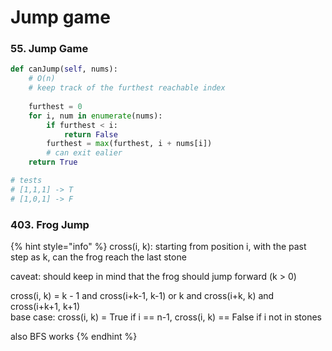 # Jump game

### 55. Jump Game

```python
def canJump(self, nums): 
    # O(n)
    # keep track of the furthest reachable index
    
    furthest = 0
    for i, num in enumerate(nums):
        if furthest < i:
            return False
        furthest = max(furthest, i + nums[i])
        # can exit ealier
    return True

# tests
# [1,1,1] -> T
# [1,0,1] -> F
```



### 403. Frog Jump

{% hint style="info" %}
cross\(i, k\): starting from position i, with the past step as k, can the frog reach the last stone

caveat: should keep in mind that the frog should jump forward \(k &gt; 0\)

cross\(i, k\) = k - 1 and cross\(i+k-1, k-1\) or k and cross\(i+k, k\) and cross\(i+k+1, k+1\)  
base case: cross\(i, k\) = True if i == n-1, cross\(i, k\) == False if i not in stones

also BFS works
{% endhint %}

